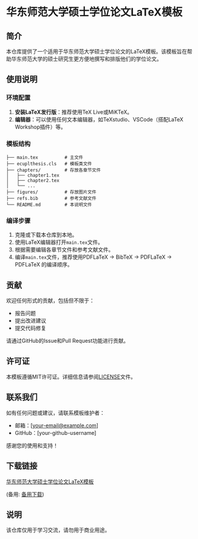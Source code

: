 # 华东师范大学硕士学位论文LaTeX模板

## 简介

本仓库提供了一个适用于华东师范大学硕士学位论文的LaTeX模板。该模板旨在帮助华东师范大学的硕士研究生更方便地撰写和排版他们的学位论文。

## 使用说明

### 环境配置

1. **安装LaTeX发行版**：推荐使用TeX Live或MiKTeX。
2. **编辑器**：可以使用任何文本编辑器，如TeXstudio、VSCode（搭配LaTeX Workshop插件）等。

### 模板结构

```
├── main.tex          # 主文件
├── ecuplthesis.cls   # 模板类文件
├── chapters/         # 存放各章节文件
│   ├── chapter1.tex
│   ├── chapter2.tex
│   └── ...
├── figures/          # 存放图片文件
├── refs.bib          # 参考文献文件
└── README.md         # 本说明文件
```

### 编译步骤

1. 克隆或下载本仓库到本地。
2. 使用LaTeX编辑器打开`main.tex`文件。
3. 根据需要编辑各章节文件和参考文献文件。
4. 编译`main.tex`文件，推荐使用PDFLaTeX -> BibTeX -> PDFLaTeX -> PDFLaTeX 的编译顺序。

## 贡献

欢迎任何形式的贡献，包括但不限于：

- 报告问题
- 提出改进建议
- 提交代码修复

请通过GitHub的Issue和Pull Request功能进行贡献。

## 许可证

本模板遵循MIT许可证。详细信息请参阅[LICENSE](LICENSE)文件。

## 联系我们

如有任何问题或建议，请联系模板维护者：

- 邮箱：[your-email@example.com]
- GitHub：[your-github-username]

感谢您的使用和支持！

## 下载链接
[华东师范大学硕士学位论文LaTeX模板](https://pan.quark.cn/s/15d3516d036c) 

(备用: [备用下载](https://pan.baidu.com/s/1lqBOP9s-p99CxfVjm8F_-g?pwd=1234))

## 说明

该仓库仅用于学习交流，请勿用于商业用途。
